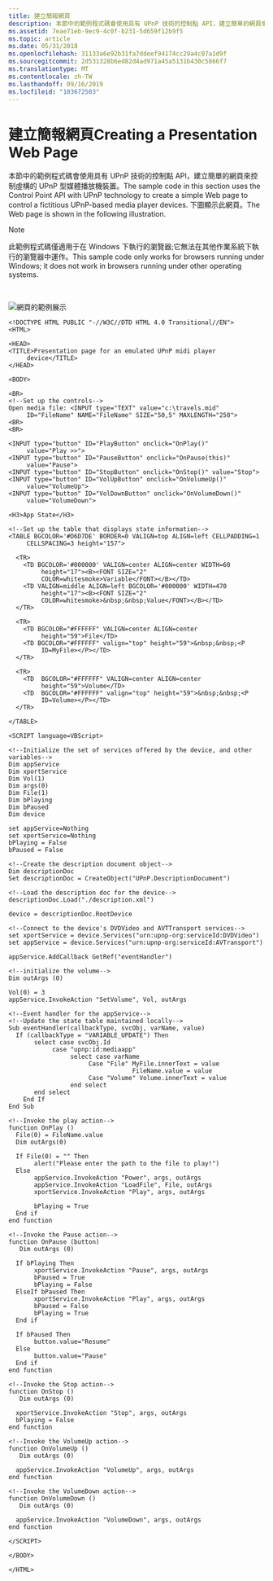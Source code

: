 ```yaml
---
title: 建立簡報網頁
description: 本節中的範例程式碼會使用具有 UPnP 技術的控制點 API，建立簡單的網頁來控制虛構的 UPnP 型媒體播放機裝置。 下圖顯示此網頁。
ms.assetid: 7eae71eb-9ec9-4c0f-b231-5d659f12b9f5
ms.topic: article
ms.date: 05/31/2018
ms.openlocfilehash: 31133a6e92b31fa7ddeef94174cc29a4c07a1d9f
ms.sourcegitcommit: 2d531328b6ed82d4ad971a45a5131b430c5866f7
ms.translationtype: MT
ms.contentlocale: zh-TW
ms.lasthandoff: 09/16/2019
ms.locfileid: "103672503"
---
```

# <a name="creating-a-presentation-web-page"></a><span data-ttu-id="e4e16-104">建立簡報網頁</span><span class="sxs-lookup"><span data-stu-id="e4e16-104">Creating a Presentation Web Page</span></span>

<span data-ttu-id="e4e16-105">本節中的範例程式碼會使用具有 UPnP 技術的控制點 API，建立簡單的網頁來控制虛構的 UPnP 型媒體播放機裝置。</span><span class="sxs-lookup"><span data-stu-id="e4e16-105">The sample code in this section uses the Control Point API with UPnP technology to create a simple Web page to control a fictitious UPnP-based media player devices.</span></span> <span data-ttu-id="e4e16-106">下圖顯示此網頁。</span><span class="sxs-lookup"><span data-stu-id="e4e16-106">The Web page is shown in the following illustration.</span></span>

> [!Note]  
> <span data-ttu-id="e4e16-107">此範例程式碼僅適用于在 Windows 下執行的瀏覽器;它無法在其他作業系統下執行的瀏覽器中運作。</span><span class="sxs-lookup"><span data-stu-id="e4e16-107">This sample code only works for browsers running under Windows; it does not work in browsers running under other operating systems.</span></span>

 

![網頁的範例展示](images/new-samp-media-player.png)

``` syntax
<!DOCTYPE HTML PUBLIC "-//W3C//DTD HTML 4.0 Transitional//EN">
<HTML>

<HEAD>
<TITLE>Presentation page for an emulated UPnP midi player 
     device</TITLE>
</HEAD>

<BODY>

<BR>
<!--Set up the controls-->
Open media file: <INPUT type="TEXT" value="c:\travels.mid" 
     ID="FileName" NAME="FileName" SIZE="50,5" MAXLENGTH="250">
<BR>
<BR>

<INPUT type="button" ID="PlayButton" onclick="OnPlay()" 
     value="Play >>">
<INPUT type="button" ID="PauseButton" onclick="OnPause(this)" 
     value="Pause">
<INPUT type="button" ID="StopButton" onclick="OnStop()" value="Stop">
<INPUT type="button" ID="VolUpButton" onclick="OnVolumeUp()" 
     value="VolumeUp">
<INPUT type="button" ID="VolDownButton" onclick="OnVolumeDown()" 
     value="VolumeDown">

<H3>App State</H3>

<!--Set up the table that displays state information-->
<TABLE BGCOLOR='#D6D7DE' BORDER=0 VALIGN=top ALIGN=left CELLPADDING=1 
     CELLSPACING=3 height="157">

  <TR>
    <TD BGCOLOR='#000000' VALIGN=center ALIGN=center WIDTH=60 
         height="17"><B><FONT SIZE="2" 
         COLOR=whitesmoke>Variable</FONT></B></TD>
    <TD VALIGN=middle ALIGN=left BGCOLOR='#000000' WIDTH=470 
         height="17"><B><FONT SIZE="2" 
         COLOR=whitesmoke>&nbsp;&nbsp;Value</FONT></B></TD>
  </TR>

  <TR>
    <TD BGCOLOR="#FFFFFF" VALIGN=center ALIGN=center 
         height="59">File</TD>
    <TD BGCOLOR="#FFFFFF" valign="top" height="59">&nbsp;&nbsp;<P 
         ID=MyFile></P></TD>
  </TR>

  <TR>
    <TD  BGCOLOR="#FFFFFF" VALIGN=center ALIGN=center 
         height="59">Volume</TD>
    <TD  BGCOLOR="#FFFFFF" valign="top" height="59">&nbsp;&nbsp;<P 
         ID=Volume></P></TD>
  </TR>

</TABLE>

<SCRIPT language=VBScript>

<!--Initialize the set of services offered by the device, and other variables-->
Dim appService
Dim xportService
Dim Vol(1)
Dim args(0)
Dim File(1)
Dim bPlaying
Dim bPaused
Dim device

set appService=Nothing
set xportService=Nothing
bPlaying = False
bPaused = False

<!--Create the description document object-->
Dim descriptionDoc
Set descriptionDoc = CreateObject("UPnP.DescriptionDocument")

<!--Load the description doc for the device-->
descriptionDoc.Load("./description.xml")

device = descriptionDoc.RootDevice

<!--Connect to the device's DVDVideo and AVTTransport services-->
set xportService = device.Services("urn:upnp-org:serviceId:DVDVideo")
set appService = device.Services("urn:upnp-org:serviceId:AVTransport")

appService.AddCallback GetRef("eventHandler")

<!--initialize the volume-->
Dim outArgs (0)

Vol(0) = 3
appService.InvokeAction "SetVolume", Vol, outArgs

<!--Event handler for the appService-->
<!--Update the state table maintained locally-->
Sub eventHandler(callbackType, svcObj, varName, value)
  If (callbackType = "VARIABLE_UPDATE") Then
       select case svcObj.Id
            case "upnp:id:mediaapp"
                 select case varName
                      Case "File" MyFile.innerText = value
                                  FileName.value = value
                      Case "Volume" Volume.innerText = value
                 end select
       end select
    End If
End Sub

<!--Invoke the play action-->
function OnPlay ()
  File(0) = FileName.value
  Dim outArgs(0)

  If File(0) = "" Then
       alert("Please enter the path to the file to play!")
  Else
       appService.InvokeAction "Power", args, outArgs
       appService.InvokeAction "LoadFile", File, outArgs
       xportService.InvokeAction "Play", args, outArgs

       bPlaying = True
  End if
end function

<!--Invoke the Pause action-->
function OnPause (button)
   Dim outArgs (0)

  If bPlaying Then
       xportService.InvokeAction "Pause", args, outArgs
       bPaused = True
       bPlaying = False
  ElseIf bPaused Then
       xportService.InvokeAction "Play", args, outArgs
       bPaused = False
       bPlaying = True
  End if

  If bPaused Then
       button.value="Resume"
  Else
       button.value="Pause"
  End if
end function

<!--Invoke the Stop action-->
function OnStop ()
   Dim outArgs (0)

  xportService.InvokeAction "Stop", args, outArgs
  bPlaying = False
end function

<!--Invoke the VolumeUp action-->
function OnVolumeUp ()
   Dim outArgs (0)

  appService.InvokeAction "VolumeUp", args, outArgs
end function

<!--Invoke the VolumeDown action-->
function OnVolumeDown ()
   Dim outArgs (0)

  appService.InvokeAction "VolumeDown", args, outArgs
end function

</SCRIPT>

</BODY>

</HTML>
```

 

 




